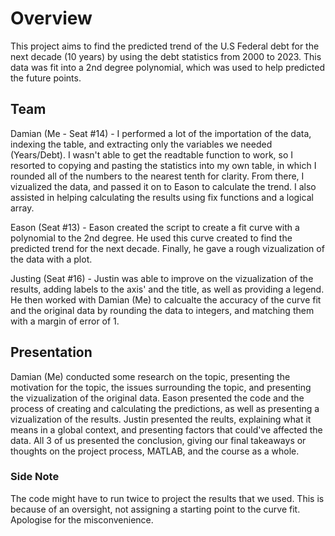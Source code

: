 # **Overview**

This project aims to find the predicted trend of the U.S Federal debt for the next decade (10 years) by using the debt statistics from 2000 to 2023. This data was fit into a 2nd degree polynomial, which was used to help predicted the future points.

## **Team**

Damian (Me - Seat #14) - I performed a lot of the importation of the data, indexing the table, and extracting only the variables we needed (Years/Debt). I wasn't able to get the readtable function to work, so I resorted to copying and pasting the statistics into my own table, in which I rounded all of the numbers to the nearest tenth for clarity. From there, I vizualized the data, and passed it on to Eason to calculate the trend. I also assisted in helping calculating the results using fix functions and a logical array.

Eason (Seat #13) - Eason created the script to create a fit curve with a polynomial to the 2nd degree. He used this curve created to find the predicted trend for the next decade. Finally, he gave a rough vizualization of the data with a plot.

Justing (Seat #16) - Justin was able to improve on the vizualization of the results, adding labels to the axis' and the title, as well as providing a legend. He then worked with Damian (Me) to calcualte the accuracy of the curve fit and the original data by rounding the data to integers, and matching them with a margin of error of 1.

## **Presentation**

Damian (Me) conducted some research on the topic, presenting the motivation for the topic, the issues surrounding the topic, and presenting the vizualization of the original data. Eason presented the code and the process of creating and calculating the predictions, as well as presenting a vizualization of the results. 
Justin presented the reults, explaining what it means in a global context, and presenting factors that could've affected the data. All 3 of us presented the conclusion, giving our final takeaways or thoughts on the project process,
MATLAB, and the course as a whole.

### **Side Note**

The code might have to run twice to project the results that we used. This is because of an oversight, not assigning a starting point to the curve fit. Apologise for the misconvenience.
